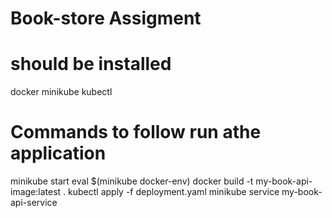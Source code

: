 # Book-store Assigment

# should be installed 
   docker
   minikube
   kubectl

# Commands to follow run athe application


minikube start
eval $(minikube docker-env)
docker build -t my-book-api-image:latest .
kubectl apply -f deployment.yaml
minikube service my-book-api-service


